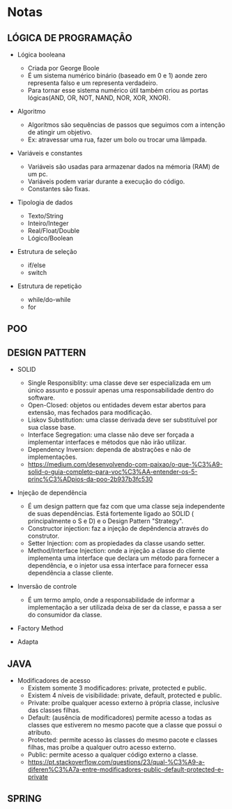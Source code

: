 # Notas

## LÓGICA DE PROGRAMAÇÂO

 - Lógica booleana
    - Criada por George Boole
    - É um sistema numérico binário (baseado em 0 e 1) aonde zero representa falso e um representa verdadeiro.
    - Para tornar esse sistema numérico útil também criou as portas lógicas(AND, OR, NOT, NAND, NOR, XOR, XNOR).   

 - Algoritmo
    - Algoritmos são sequências de passos que seguimos com a intenção de atingir um objetivo.
    - Ex: atravessar uma rua, fazer um bolo ou trocar uma lâmpada.

 - Variáveis e constantes
    - Variáveis são usadas para armazenar dados na mémoria (RAM) de um pc.
    - Variáveis podem variar durante a execução do código.
    - Constantes são fixas.

 - Tipologia de dados 
    - Texto/String
    - Inteiro/Integer
    - Real/Float/Double
    - Lógico/Boolean
  
 - Estrutura de seleção
   - if/else
   - switch

- Estrutura de repetição
   - while/do-while
   - for

## POO

## DESIGN PATTERN
 - SOLID
    - Single Responsiblity:  uma classe deve ser especializada em um único assunto e possuir apenas uma responsabilidade dentro do software.
    - Open-Closed: objetos ou entidades devem estar abertos para extensão, mas fechados para modificação.
    - Liskov Substitution: uma classe derivada deve ser substituível por sua classe base.
    - Interface Segregation: uma classe não deve ser forçada a implementar interfaces e métodos que não irão utilizar.
    - Dependency Inversion: dependa de abstrações e não de implementações.
    - https://medium.com/desenvolvendo-com-paixao/o-que-%C3%A9-solid-o-guia-completo-para-voc%C3%AA-entender-os-5-princ%C3%ADpios-da-poo-2b937b3fc530

- Injeção de dependência
    - É um design pattern que faz com que uma classe seja independente de suas dependências. Está fortemente ligado ao SOLID ( principalmente o S e D) e o Design Pattern "Strategy".
    - Constructor injection: faz a injeção de depêndencia através do construtor.
    - Setter Injection: com as propiedades da classe usando setter.
    - Method/Interface Injection: onde a injeção a classe do cliente implementa uma interface que declara um método para fornecer a dependência, e o injetor usa essa interface para fornecer essa dependência a classe cliente.

 - Inversão de controle
    - É um termo amplo, onde a responsabilidade de informar a implementação a ser utilizada deixa de ser da classe, e passa a ser do consumidor da classe.

 - Factory Method

 - Adapta
 
## JAVA
 
 - Modificadores de acesso
    - Existem somente 3 modificadores: private, protected e public.
    - Existem 4 níveis de visibilidade: private, default, protected e public.
    - Private: proíbe qualquer acesso externo à própria classe, inclusive das classes filhas.
    - Default: (ausência de modificadores) permite acesso a todas as classes que estiverem no mesmo pacote que a classe que possui o atributo.
    - Protected: permite acesso às classes do mesmo pacote e classes filhas, mas proíbe a qualquer outro acesso externo.
    - Public: permite acesso a qualquer código externo a classe.
    - https://pt.stackoverflow.com/questions/23/qual-%C3%A9-a-diferen%C3%A7a-entre-modificadores-public-default-protected-e-private

## SPRING
